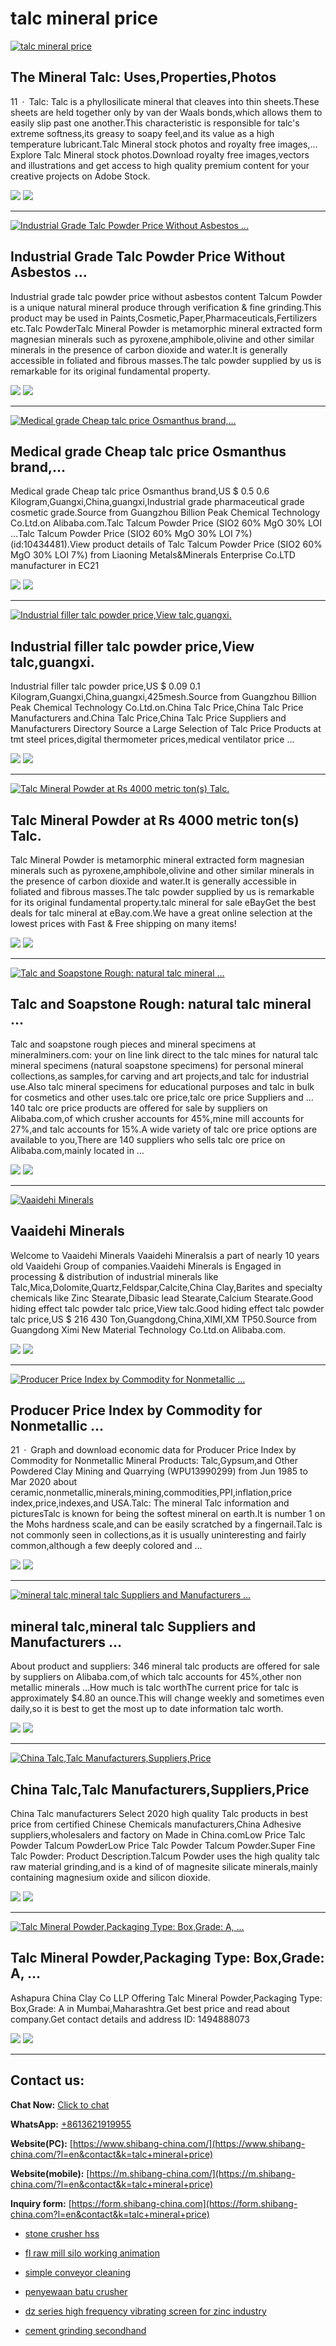 # talc mineral price

<a href="https://swt.shibang-china.com/?l=en&img&k=talc+mineral+price" target="_blank">![talc mineral price](http://static.shibang-china.com/all-800x300/676.jpg)</a>

## The Mineral Talc: Uses,Properties,Photos
11&ensp;&#0183;&ensp;Talc: Talc is a phyllosilicate mineral that cleaves into thin sheets.These sheets are held together only by van der Waals bonds,which allows them to easily slip past one another.This characteristic is responsible for talc's extreme softness,its greasy to soapy feel,and its value as a high temperature lubricant.Talc Mineral stock photos and royalty free images,…Explore Talc Mineral stock photos.Download royalty free images,vectors and illustrations and get access to high quality premium content for your creative projects on Adobe Stock.


<a href="https://whatsapp.shibangsoft.com/WhatsApp.php" target="_blank" title="WhatsApp">![](http://static.shibang-china.com/icon/whatsapp.png)</a> <a href="https://swt.shibang-china.com/?l=en&icon&k=talc+mineral+price" target="_blank">![](http://static.shibang-china.com/icon/chat-en.png)</a>

---

<a href="https://swt.shibang-china.com/?l=en&img&k=talc+mineral+price" target="_blank">![Industrial Grade Talc Powder Price Without Asbestos …](http://static.shibang-china.com/all-800x300/163.jpg)</a>

## Industrial Grade Talc Powder Price Without Asbestos …
Industrial grade talc powder price without asbestos content Talcum Powder is a unique natural mineral produce through verification &amp; fine grinding.This product may be used in Paints,Cosmetic,Paper,Pharmaceuticals,Fertilizers etc.Talc PowderTalc Mineral Powder is metamorphic mineral extracted form magnesian minerals such as pyroxene,amphibole,olivine and other similar minerals in the presence of carbon dioxide and water.It is generally accessible in foliated and fibrous masses.The talc powder supplied by us is remarkable for its original fundamental property.


<a href="https://whatsapp.shibangsoft.com/WhatsApp.php" target="_blank" title="WhatsApp">![](http://static.shibang-china.com/icon/whatsapp.png)</a> <a href="https://swt.shibang-china.com/?l=en&icon&k=talc+mineral+price" target="_blank">![](http://static.shibang-china.com/icon/chat-en.png)</a>

---

<a href="https://swt.shibang-china.com/?l=en&img&k=talc+mineral+price" target="_blank">![Medical grade Cheap talc price Osmanthus brand,…](http://static.shibang-china.com/all-800x300/1168.jpg)</a>

## Medical grade Cheap talc price Osmanthus brand,…
Medical grade Cheap talc price Osmanthus brand,US $ 0.5 0.6 Kilogram,Guangxi,China,guangxi,Industrial grade pharmaceutical grade cosmetic grade.Source from Guangzhou Billion Peak Chemical Technology Co.Ltd.on Alibaba.com.Talc Talcum Powder Price (SIO2 60% MgO 30% LOI …Talc Talcum Powder Price (SIO2 60% MgO 30% LOI 7%)(id:10434481).View product details of Talc Talcum Powder Price (SIO2 60% MgO 30% LOI 7%) from Liaoning Metals&amp;Minerals Enterprise Co.LTD manufacturer in EC21


<a href="https://whatsapp.shibangsoft.com/WhatsApp.php" target="_blank" title="WhatsApp">![](http://static.shibang-china.com/icon/whatsapp.png)</a> <a href="https://swt.shibang-china.com/?l=en&icon&k=talc+mineral+price" target="_blank">![](http://static.shibang-china.com/icon/chat-en.png)</a>

---

<a href="https://swt.shibang-china.com/?l=en&img&k=talc+mineral+price" target="_blank">![Industrial filler talc powder price,View talc,guangxi.](http://static.shibang-china.com/all-800x300/484.jpg)</a>

## Industrial filler talc powder price,View talc,guangxi.
Industrial filler talc powder price,US $ 0.09 0.1 Kilogram,Guangxi,China,guangxi,425mesh.Source from Guangzhou Billion Peak Chemical Technology Co.Ltd.on.China Talc Price,China Talc Price Manufacturers and.China Talc Price,China Talc Price Suppliers and Manufacturers Directory Source a Large Selection of Talc Price Products at tmt steel prices,digital thermometer prices,medical ventilator price …


<a href="https://whatsapp.shibangsoft.com/WhatsApp.php" target="_blank" title="WhatsApp">![](http://static.shibang-china.com/icon/whatsapp.png)</a> <a href="https://swt.shibang-china.com/?l=en&icon&k=talc+mineral+price" target="_blank">![](http://static.shibang-china.com/icon/chat-en.png)</a>

---

<a href="https://swt.shibang-china.com/?l=en&img&k=talc+mineral+price" target="_blank">![Talc Mineral Powder at Rs 4000 metric ton(s) Talc.](http://static.shibang-china.com/all-800x300/154.jpg)</a>

## Talc Mineral Powder at Rs 4000 metric ton(s) Talc.
Talc Mineral Powder is metamorphic mineral extracted form magnesian minerals such as pyroxene,amphibole,olivine and other similar minerals in the presence of carbon dioxide and water.It is generally accessible in foliated and fibrous masses.The talc powder supplied by us is remarkable for its original fundamental property.talc mineral for sale eBayGet the best deals for talc mineral at eBay.com.We have a great online selection at the lowest prices with Fast &amp; Free shipping on many items!


<a href="https://whatsapp.shibangsoft.com/WhatsApp.php" target="_blank" title="WhatsApp">![](http://static.shibang-china.com/icon/whatsapp.png)</a> <a href="https://swt.shibang-china.com/?l=en&icon&k=talc+mineral+price" target="_blank">![](http://static.shibang-china.com/icon/chat-en.png)</a>

---

<a href="https://swt.shibang-china.com/?l=en&img&k=talc+mineral+price" target="_blank">![Talc and Soapstone Rough: natural talc mineral …](http://static.shibang-china.com/all-800x300/630.jpg)</a>

## Talc and Soapstone Rough: natural talc mineral …
Talc and soapstone rough pieces and mineral specimens at mineralminers.com: your on line link direct to the talc mines for natural talc mineral specimens (natural soapstone specimens) for personal mineral collections,as samples,for carving and art projects,and talc for industrial use.Also talc mineral specimens for educational purposes and talc in bulk for cosmetics and other uses.talc ore price,talc ore price Suppliers and …140 talc ore price products are offered for sale by suppliers on Alibaba.com,of which crusher accounts for 45%,mine mill accounts for 27%,and talc accounts for 15%.A wide variety of talc ore price options are available to you,There are 140 suppliers who sells talc ore price on Alibaba.com,mainly located in …


<a href="https://whatsapp.shibangsoft.com/WhatsApp.php" target="_blank" title="WhatsApp">![](http://static.shibang-china.com/icon/whatsapp.png)</a> <a href="https://swt.shibang-china.com/?l=en&icon&k=talc+mineral+price" target="_blank">![](http://static.shibang-china.com/icon/chat-en.png)</a>

---

<a href="https://swt.shibang-china.com/?l=en&img&k=talc+mineral+price" target="_blank">![Vaaidehi Minerals](http://static.shibang-china.com/all-800x300/1451.jpg)</a>

## Vaaidehi Minerals
Welcome to Vaaidehi Minerals Vaaidehi Mineralsis a part of nearly 10 years old Vaaidehi Group of companies.Vaaidehi Minerals is Engaged in processing &amp; distribution of industrial minerals like Talc,Mica,Dolomite,Quartz,Feldspar,Calcite,China Clay,Barites and specialty chemicals like Zinc Stearate,Dibasic lead Stearate,Calcium Stearate.Good hiding effect talc powder talc price,View talc.Good hiding effect talc powder talc price,US $ 216 430 Ton,Guangdong,China,XIMI,XM TP50.Source from Guangdong Ximi New Material Technology Co.Ltd.on Alibaba.com.


<a href="https://whatsapp.shibangsoft.com/WhatsApp.php" target="_blank" title="WhatsApp">![](http://static.shibang-china.com/icon/whatsapp.png)</a> <a href="https://swt.shibang-china.com/?l=en&icon&k=talc+mineral+price" target="_blank">![](http://static.shibang-china.com/icon/chat-en.png)</a>

---

<a href="https://swt.shibang-china.com/?l=en&img&k=talc+mineral+price" target="_blank">![Producer Price Index by Commodity for Nonmetallic …](http://static.shibang-china.com/all-800x300/258.jpg)</a>

## Producer Price Index by Commodity for Nonmetallic …
21&ensp;&#0183;&ensp;Graph and download economic data for Producer Price Index by Commodity for Nonmetallic Mineral Products: Talc,Gypsum,and Other Powdered Clay Mining and Quarrying (WPU13990299) from Jun 1985 to Mar 2020 about ceramic,nonmetallic,minerals,mining,commodities,PPI,inflation,price index,price,indexes,and USA.Talc: The mineral Talc information and picturesTalc is known for being the softest mineral on earth.It is number 1 on the Mohs hardness scale,and can be easily scratched by a fingernail.Talc is not commonly seen in collections,as it is usually uninteresting and fairly common,although a few deeply colored and …


<a href="https://whatsapp.shibangsoft.com/WhatsApp.php" target="_blank" title="WhatsApp">![](http://static.shibang-china.com/icon/whatsapp.png)</a> <a href="https://swt.shibang-china.com/?l=en&icon&k=talc+mineral+price" target="_blank">![](http://static.shibang-china.com/icon/chat-en.png)</a>

---

<a href="https://swt.shibang-china.com/?l=en&img&k=talc+mineral+price" target="_blank">![mineral talc,mineral talc Suppliers and Manufacturers …](http://static.shibang-china.com/all-800x300/632.jpg)</a>

## mineral talc,mineral talc Suppliers and Manufacturers …
About product and suppliers: 346 mineral talc products are offered for sale by suppliers on Alibaba.com,of which talc accounts for 45%,other non metallic minerals …How much is talc worthThe current price for talc is approximately $4.80 an ounce.This will change weekly and sometimes even daily,so it is best to get the most up to date information talc worth.


<a href="https://whatsapp.shibangsoft.com/WhatsApp.php" target="_blank" title="WhatsApp">![](http://static.shibang-china.com/icon/whatsapp.png)</a> <a href="https://swt.shibang-china.com/?l=en&icon&k=talc+mineral+price" target="_blank">![](http://static.shibang-china.com/icon/chat-en.png)</a>

---

<a href="https://swt.shibang-china.com/?l=en&img&k=talc+mineral+price" target="_blank">![China Talc,Talc Manufacturers,Suppliers,Price](http://static.shibang-china.com/all-800x300/1344.jpg)</a>

## China Talc,Talc Manufacturers,Suppliers,Price
China Talc manufacturers Select 2020 high quality Talc products in best price from certified Chinese Chemicals manufacturers,China Adhesive suppliers,wholesalers and factory on Made in China.comLow Price Talc Powder Talcum PowderLow Price Talc Powder Talcum Powder.Super Fine Talc Powder: Product Description.Talcum Powder uses the high quality talc raw material grinding,and is a kind of of magnesite silicate minerals,mainly containing magnesium oxide and silicon dioxide.


<a href="https://whatsapp.shibangsoft.com/WhatsApp.php" target="_blank" title="WhatsApp">![](http://static.shibang-china.com/icon/whatsapp.png)</a> <a href="https://swt.shibang-china.com/?l=en&icon&k=talc+mineral+price" target="_blank">![](http://static.shibang-china.com/icon/chat-en.png)</a>

---

<a href="https://swt.shibang-china.com/?l=en&img&k=talc+mineral+price" target="_blank">![Talc Mineral Powder,Packaging Type: Box,Grade: A, …](http://static.shibang-china.com/all-800x300/1171.jpg)</a>

## Talc Mineral Powder,Packaging Type: Box,Grade: A, …
Ashapura China Clay Co LLP Offering Talc Mineral Powder,Packaging Type: Box,Grade: A in Mumbai,Maharashtra.Get best price and read about company.Get contact details and address ID: 1494888073

<a href="https://whatsapp.shibangsoft.com/WhatsApp.php" target="_blank" title="WhatsApp">![](http://static.shibang-china.com/icon/whatsapp.png)</a> <a href="https://swt.shibang-china.com/?l=en&icon&k=talc+mineral+price" target="_blank">![](http://static.shibang-china.com/icon/chat-en.png)</a>

---
## Contact us:

**Chat Now:** [Click to chat](https://swt.shibang-china.com?l=en&contact&k=talc+mineral+price)

**WhatsApp:**  [+8613621919955](https://whatsapp.shibangsoft.com/WhatsApp.php)

**Website(PC):** [https://www.shibang-china.com/](https://www.shibang-china.com/?l=en&contact&k=talc+mineral+price)

**Website(mobile):** [https://m.shibang-china.com/](https://m.shibang-china.com/?l=en&contact&k=talc+mineral+price)

**Inquiry form:** [https://form.shibang-china.com](https://form.shibang-china.com?l=en&contact&k=talc+mineral+price)

* [stone crusher hss](../159/stone%20crusher%20hss.md)

* [fl raw mill silo working animation](../155/fl%20raw%20mill%20silo%20working%20animation.md)

* [simple conveyor cleaning](../155/simple%20conveyor%20cleaning.md)

* [penyewaan batu crusher](../156/penyewaan%20batu%20crusher.md)

* [dz series high frequency vibrating screen for zinc industry](../152/dz%20series%20high%20frequency%20vibrating%20screen%20for%20zinc%20industry.md)

* [cement grinding secondhand](../151/cement%20grinding%20secondhand.md)